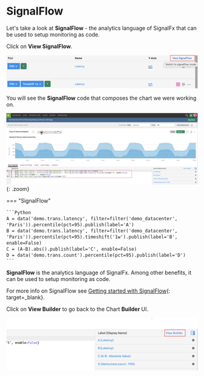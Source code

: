 # SignalFlow

Let's take a look at **SignalFlow** - the analytics language of SignalFx that can be used to setup monitoring as code.

Click on **View SignalFlow**.

![SignalFlow](../images/dashboards/M1-l1-29.png)

You will see the **SignalFlow** code that composes the chart we were working on.

![Code](../images/dashboards/M1-l1-30.png){: .zoom}

=== "SignalFlow"

    ```Python
    A = data('demo.trans.latency', filter=filter('demo_datacenter', 'Paris')).percentile(pct=95).publish(label='A')
    B = data('demo.trans.latency', filter=filter('demo_datacenter', 'Paris')).percentile(pct=95).timeshift('1w').publish(label='B', enable=False)
    C = (A-B).abs().publish(label='C', enable=False)
    D = data('demo.trans.count').percentile(pct=95).publish(label='D')
    ```

**SignalFlow** is the analytics language of SignalFx. Among other benefits, it can be used to setup monitoring as code.

For more info on SignalFlow see [Getting started with SignalFlow](https://docs.signalfx.com/en/latest/getting-started/concepts/analytics-signalflow.html#signalflow-analytics-language){: target=_blank}.

Click on **View Builder** to go back to the Chart **Builder** UI.

![View Builder](../images/dashboards/M1-l1-31.png)
